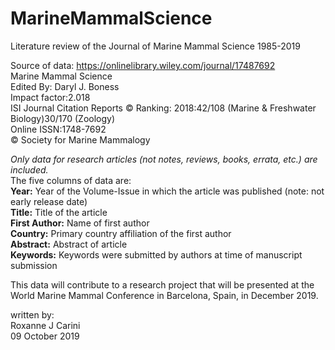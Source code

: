 # MarineMammalScience
Literature review of the Journal of Marine Mammal Science 1985-2019

Source of data: https://onlinelibrary.wiley.com/journal/17487692  
Marine Mammal Science  
Edited By: Daryl J. Boness  
Impact factor:2.018  
ISI Journal Citation Reports © Ranking: 2018:42/108 (Marine & Freshwater Biology)30/170 (Zoology)  
Online ISSN:1748-7692  
© Society for Marine Mammalogy  

*Only data for research articles (not notes, reviews, books, errata, etc.) are included.*  
The five columns of data are:   
**Year:** Year of the Volume-Issue in which the article was published (note: not early release date)  
**Title:** Title of the article  
**First Author:** Name of first author  
**Country:** Primary country affiliation of the first author  
**Abstract:** Abstract of article  
**Keywords:** Keywords were submitted by authors at time of manuscript submission  

This data will contribute to a research project that will be presented at the World Marine Mammal Conference in Barcelona, Spain, in December 2019.  

  
written by:  
Roxanne J Carini  
09 October 2019  
